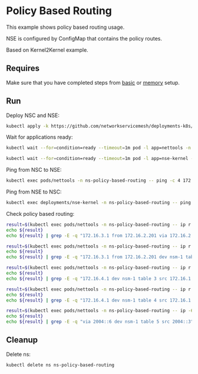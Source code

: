 # Policy Based Routing

This example shows policy based routing usage.

NSE is configured by ConfigMap that contains the policy routes.

Based on Kernel2Kernel example.

## Requires

Make sure that you have completed steps from [basic](../../basic) or [memory](../../memory) setup.

## Run

Deploy NSC and NSE:
```bash
kubectl apply -k https://github.com/networkservicemesh/deployments-k8s/examples/features/policy-based-routing?ref=d11f1b904ff88ee3b93ae6a0951dc8e07016416e
```

Wait for applications ready:
```bash
kubectl wait --for=condition=ready --timeout=1m pod -l app=nettools -n ns-policy-based-routing
```
```bash
kubectl wait --for=condition=ready --timeout=1m pod -l app=nse-kernel -n ns-policy-based-routing
```

Ping from NSC to NSE:
```bash
kubectl exec pods/nettools -n ns-policy-based-routing -- ping -c 4 172.16.1.100
```

Ping from NSE to NSC:
```bash
kubectl exec deployments/nse-kernel -n ns-policy-based-routing -- ping -c 4 172.16.1.101
```

Check policy based routing:
```bash
result=$(kubectl exec pods/nettools -n ns-policy-based-routing -- ip r get 172.16.3.1 from 172.16.2.201 ipproto tcp dport 6666)
echo ${result}
echo ${result} | grep -E -q "172.16.3.1 from 172.16.2.201 via 172.16.2.200 dev nsm-1 table 1"
```

```bash
result=$(kubectl exec pods/nettools -n ns-policy-based-routing -- ip r get 172.16.3.1 from 172.16.2.201 ipproto tcp sport 5555)
echo ${result}
echo ${result} | grep -E -q "172.16.3.1 from 172.16.2.201 dev nsm-1 table 2"
```

```bash
result=$(kubectl exec pods/nettools -n ns-policy-based-routing -- ip r get 172.16.4.1 ipproto udp dport 6666)
echo ${result}
echo ${result} | grep -E -q "172.16.4.1 dev nsm-1 table 3 src 172.16.1.101"
```

```bash
result=$(kubectl exec pods/nettools -n ns-policy-based-routing -- ip r get 172.16.4.1 ipproto udp dport 6668)
echo ${result}
echo ${result} | grep -E -q "172.16.4.1 dev nsm-1 table 4 src 172.16.1.101"
```

```bash
result=$(kubectl exec pods/nettools -n ns-policy-based-routing -- ip -6 route get 2004::5 from 2004::3 ipproto udp dport 5555)
echo ${result}
echo ${result} | grep -E -q "via 2004::6 dev nsm-1 table 5 src 2004::3"
```

## Cleanup

Delete ns:
```bash
kubectl delete ns ns-policy-based-routing
```
